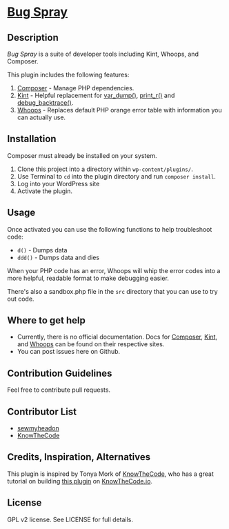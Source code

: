 # [Bug Spray](https://ivycat.com)

## Description

_Bug Spray_ is a suite of developer tools including Kint, Whoops, and Composer.

This plugin includes the following features:

1. [Composer](https://getcomposer.org/) - Manage PHP dependencies.
2. [Kint](http://raveren.github.io/kint/) - Helpful replacement for [var_dump()](http://php.net/manual/en/function.var-dump.php), [print_r()](http://php.net/manual/en/function.print-r.php) and [debug_backtrace()](http://php.net/manual/en/function.debug-backtrace.php).
3. [Whoops](https://github.com/filp/whoops) - Replaces default PHP orange error table with information you can actually use.

## Installation
Composer must already be installed on your system.

1. Clone this project into a directory within `wp-content/plugins/`.
1. Use Terminal to `cd` into the plugin directory and run `composer install`.
1. Log into your WordPress site
1. Activate the plugin.

## Usage

Once activated you can use the following functions to help troubleshoot code:

* `d()` - Dumps data
* `ddd()` - Dumps data and dies

When your PHP code has an error, Whoops will whip the error codes into a more helpful, readable format to make debugging easier.

There's also a sandbox.php file in the `src` directory that you can use to try out code.

## Where to get help

* Currently, there is no official documentation. Docs for [Composer](https://getcomposer.org/), [Kint](http://raveren.github.io/kint/), and [Whoops](https://github.com/filp/whoops) can be found on their respective sites. 
* You can post issues here on Github.

## Contribution Guidelines
Feel free to contribute pull requests.

## Contributor List
* [sewmyheadon](https://github.com/sewmyheadon)
* [KnowTheCode](https://github.com/KnowTheCode)

## Credits, Inspiration, Alternatives
This plugin is inspired by Tonya Mork of [KnowTheCode](https://github.com/KnowTheCode), who has a great tutorial on building [this plugin](https://github.com/KnowTheCode/WordPress-Starter-Plugin-Lab) on [KnowTheCode.io](https://knowthecode.io/).

## License
GPL v2 license. See LICENSE for full details.